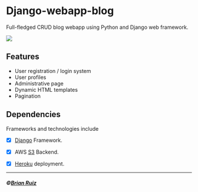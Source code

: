 # Django-webapp-blog

Full-fledged CRUD blog webapp using Python and Django web framework.

![](https://camo.githubusercontent.com/d0f65430681b67b7104f6130ada8c098ec5f66ba/68747470733a2f2f696d672e736869656c64732e696f2f62616467652f636f64652532307374796c652d7374616e646172642d627269676874677265656e2e7376673f7374796c653d666c6174)


## Features

* User registration / login system
* User profiles
* Administrative page
* Dynamic HTML templates
* Pagination

## Dependencies

Frameworks and technologies include
- [x] [Django](https://www.djangoproject.com/) Framework.
- [x] AWS [S3](https://aws.amazon.com/s3/) Backend.
- [x] [Heroku](https://www.heroku.com/) deployment.


------
##### ©[Brian Ruiz](https://github.com/BrianRuizy)
